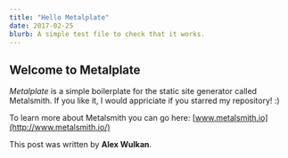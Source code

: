 ```yaml
---
title: "Hello Metalplate"
date: 2017-02-25
blurb: A simple test file to check that it works.
---
```


## Welcome to Metalplate

*Metalplate* is a simple boilerplate for the static site generator called Metalsmith. If you like it, I would appriciate if you starred my repository! :)

To learn more about Metalsmith you can go here:
[www.metalsmith.io](http://www.metalsmith.io/)

This post was written by **Alex Wulkan**.
